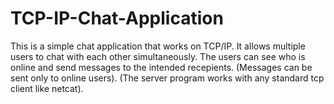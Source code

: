 # TCP-IP-Chat-Application
This is a simple chat application that works on TCP/IP.
It allows multiple users to chat with each other simultaneously.
The users can see who is online and send messages to the intended recepients.
(Messages can be sent only to online users).
(The server program works with any standard tcp client like netcat).
